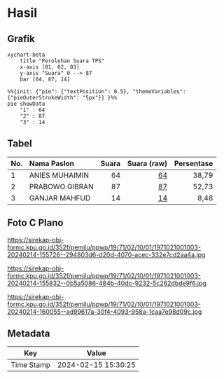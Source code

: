 # Hasil

## Grafik

```mermaid
xychart-beta
    title "Perolehan Suara TPS"
    x-axis [01, 02, 03]
    y-axis "Suara" 0 --> 87
    bar [64, 87, 14]
```

```mermaid
%%{init: {"pie": {"textPosition": 0.5}, "themeVariables": {"pieOuterStrokeWidth": "5px"}} }%%
pie showData
    "1" : 64
    "2" : 87
    "3" : 14
```

## Tabel

| No. | Nama Paslon    | Suara | Suara (raw) | Persentase |
|:--- |:-------------- | -----:| -----------:| ----------:|
| 1   | ANIES MUHAIMIN | 64    | [64][p-1]   | 38,79      |
| 2   | PRABOWO GIBRAN | 87    | [87][p-2]   | 52,73      |
| 3   | GANJAR MAHFUD  | 14    | [14][p-3]   | 8,48       |


[p-1]: https://github.com/gigit-pemilu/pemilu-2024-19-kepulauan-bangka-belitung/blob/main/pilpres/hitung-suara/sub/19-kepulauan-bangka-belitung/sub/71-kota-pangkal-pinang/sub/02-taman-sari/sub/1001-opas-indah/sub/003-tps/sub/paslon-1.txt
[p-2]: https://github.com/gigit-pemilu/pemilu-2024-19-kepulauan-bangka-belitung/blob/main/pilpres/hitung-suara/sub/19-kepulauan-bangka-belitung/sub/71-kota-pangkal-pinang/sub/02-taman-sari/sub/1001-opas-indah/sub/003-tps/sub/paslon-2.txt
[p-3]: https://github.com/gigit-pemilu/pemilu-2024-19-kepulauan-bangka-belitung/blob/main/pilpres/hitung-suara/sub/19-kepulauan-bangka-belitung/sub/71-kota-pangkal-pinang/sub/02-taman-sari/sub/1001-opas-indah/sub/003-tps/sub/paslon-3.txt

## Foto C Plano

https://sirekap-obj-formc.kpu.go.id/352f/pemilu/ppwp/19/71/02/10/01/1971021001003-20240214-155726--294803d6-d20d-4070-acec-332e7cd2aa4a.jpg

https://sirekap-obj-formc.kpu.go.id/352f/pemilu/ppwp/19/71/02/10/01/1971021001003-20240214-155832--0b5a5086-484b-40dc-9232-5c262dbde9f6.jpg

https://sirekap-obj-formc.kpu.go.id/352f/pemilu/ppwp/19/71/02/10/01/1971021001003-20240214-160055--ad99617a-30f4-4093-958a-1caa7e98d09c.jpg


## Metadata

| Key        | Value               |
| ---------- | ------------------- |
| Time Stamp | 2024-02-15 15:30:25 |



